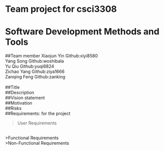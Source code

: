 # Team project for csci3308 
# Software Development Methods and Tools
##Team member
Xiaojun Yin        Github:xiyi8580<br/>
Yang Song          Github:woshibala<br/>
Yu Qiu             Github:yuqi6824<br/>
Zichao Yang        Github:ziya1666<br/>
Zanqing Feng       Github:zanking<br/><br/>
##Title
<br/>
##Description
<br/>
##Vision statement
<br/>
##Motivation
<br/>
##Risks
<br/>
##Requirements: for the project
>User Requirements
<br/>
>Functional Requirements
<br/>
>Non-Functional Requirements
<br/>

